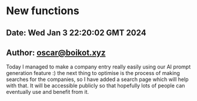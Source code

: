 # New functions
## Date: Wed Jan  3 22:20:02 GMT 2024
## Author: oscar@boikot.xyz

Today I managed to make a company entry really easily using our AI prompt generation feature :) the next thing to optimise is the process of making searches for the companies, so I have added a search page which will help with that. It will be accessible publicly so that hopefully lots of people can eventually use and benefit from it.
